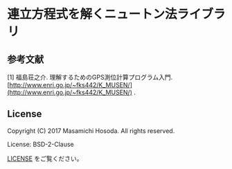 <!-- -*- coding: utf-8 -*- -->
# 連立方程式を解くニュートン法ライブラリ

## 参考文献

[1]
福島荘之介.
理解するためのGPS測位計算プログラム入門.
[http://www.enri.go.jp/~fks442/K_MUSEN/](http://www.enri.go.jp/~fks442/K_MUSEN/)
.

## License

Copyright (C) 2017 Masamichi Hosoda. All rights reserved.

License: BSD-2-Clause

[LICENSE](./LICENSE) をご覧ください。
